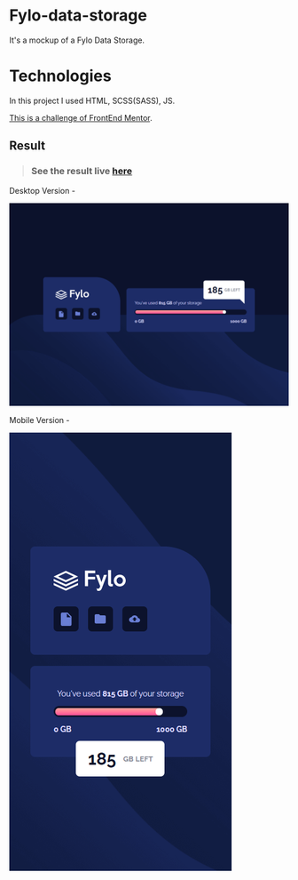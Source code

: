 # Fylo-data-storage
It's a mockup of a Fylo Data Storage. 

# Technologies
In this project I used HTML, SCSS(SASS), JS.

[This is a challenge of FrontEnd Mentor](https://www.frontendmentor.io/challenges/fylo-data-storage-component-1dZPRbV5n).

## Result

> ### See the result live [here](https://fylo-data-storage-lusk1nha.vercel.app/)

Desktop Version -

[![vercel.com](./public/assets/github-image-desktop.png)](https://fylo-data-storage-lusk1nha.vercel.app/)

Mobile Version -

[![vercel.com](./public/assets/github-image-mobile.png)](https://fylo-data-storage-lusk1nha.vercel.app/)
